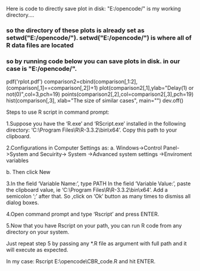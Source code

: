Here is code to directly save plot in disk:
"E:/opencode/" is my working directory....

### so the directory of these plots is already set as setwd("E:/opencode/"). setwd("E:/opencode/") is where all of R data files are located
### so by running code below you can save plots in disk. in our case is "E:/opencode/". 

pdf('rplot.pdf')
comparison2=cbind(comparison[,1:2],(comparison[,1]==comparison[,2])+1)
plot(comparison2[,1],ylab="Delay(1) or not(0)",col=3,pch=19)
points(comparison2[,2],col=comparison2[,3],pch=19)
hist(comparison[,3], xlab="The size of similar cases", main="")
dev.off()


Steps to use R script in command prompt:

1.Suppose you have the ‘R.exe’ and ‘RScript.exe’ installed in the following directory: ‘C:\Program Files\R\R-3.3.2\bin\x64’. Copy this path to your clipboard.

2.Configurations in Computer Settings as:
  a. Windows->Control Panel->System and Secuirity-> System ->Advanced system settings ->Enviroment variables
  
  b. Then click New
  
3.In the field ‘Variable Name:’, type PATH
  In the field ‘Variable Value:’, paste the clipboard value, ie ‘C:\Program Files\R\R-3.3.2\bin\x64’. Add a semicolon ‘;’ after that. 
  So ,click on ‘Ok’ button as many times to dismiss all dialog boxes.
  
4.Open command prompt and type ‘Rscript’ and press ENTER.

5.Now that you have Rscript on your path, you can run R code from any directory on your system.

Just repeat step 5 by passing any *.R file as argument with full path and it will execute as expected.

In my case: Rscript E:\opencode\CBR_code.R and hit ENTER.
